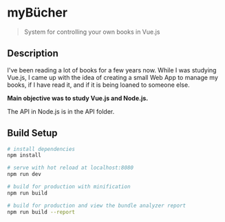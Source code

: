 
# myBücher

> System for controlling your own books in Vue.js
## Description

I've been reading a lot of books for a few years now. While I was studying Vue.js, I came up with the idea of creating a small Web App to manage my books, if I have read it, and if it is being loaned to someone else.

**Main objective was to study Vue.js and Node.js.**

The API in Node.js is in the API folder.

## Build Setup

``` bash
# install dependencies
npm install

# serve with hot reload at localhost:8080
npm run dev

# build for production with minification
npm run build

# build for production and view the bundle analyzer report
npm run build --report
```

